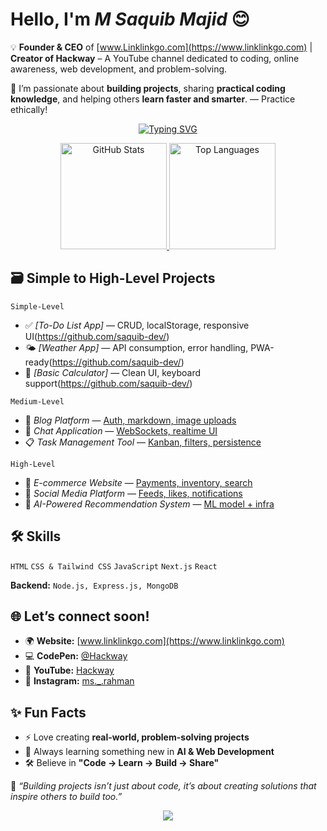 # Hello, I'm *M Saquib Majid* 😊 

💡 **Founder & CEO** of [www.Linklinkgo.com](https://www.linklinkgo.com) | **Creator of Hackway** – A YouTube channel dedicated to coding, online awareness, web development, and problem-solving.  

🚀 I’m passionate about **building projects**, sharing **practical coding knowledge**, and helping others **learn faster and smarter**. — Practice ethically!

<!-- Typing Animation -->
<p align="center">
  <a href="https://github.com/saquib-dev">
    <img src="https://readme-typing-svg.herokuapp.com?font=Fira+Code&size=24&duration=3000&pause=1000&center=true&vCenter=true&width=600&lines=Full+Stack+Developer;MERN+Stack+Specialist;Building+Scalable+Web+Apps;Passionate+About+AI+and+Automation" alt="Typing SVG" />
  </a>
</p>

<!-- GitHub Profile Stats -->
<p align="center">
  <!-- GitHub Stats Card -->
  <a href="https://github.com/saquib-dev">
    <img src="https://github-readme-stats.vercel.app/api?username=saquib-dev&show_icons=true&theme=radical&hide_border=true&count_private=true&include_all_commits=true" alt="GitHub Stats" height="170"/>
  </a>

  <!-- Most Used Languages -->
  <a href="https://github.com/saquib-dev">
    <img src="https://github-readme-stats.vercel.app/api/top-langs/?username=saquib-dev&layout=compact&theme=radical&hide_border=true&langs_count=8" alt="Top Languages" height="170"/>
  </a>
</p>

## 🗃️ Simple to High-Level Projects

`Simple-Level` 

- ✅ *[To-Do List App]* — CRUD, localStorage, responsive UI(https://github.com/saquib-dev/) 
- 🌤 *[Weather App]* — API consumption, error handling, PWA-ready(https://github.com/saquib-dev/) 
- 🧮 *[Basic Calculator]* — Clean UI, keyboard support(https://github.com/saquib-dev/) 

`Medium-Level` 

- 📝 *Blog Platform* — [Auth, markdown, image uploads](https://github.com/saquib-dev/) 
- 💬 *Chat Application* — [WebSockets, realtime UI](https://github.com/saquib-dev/) 
- 📋 *Task Management Tool* — [Kanban, filters, persistence](https://github.com/saquib-dev/) 

`High-Level` 

- 🛒 *E-commerce Website* — [Payments, inventory, search](https://github.com/saquib-dev/) 
- 📱 *Social Media Platform* — [Feeds, likes, notifications](https://github.com/saquib-dev/) 
- 🤖 *AI-Powered Recommendation System* — [ML model + infra](https://github.com/saquib-dev/) 

## 🛠 Skills

`HTML`   `CSS & Tailwind CSS`   `JavaScript`   `Next.js`   `React`

**Backend:** `Node.js, Express.js, MongoDB`  

## 🌐 Let’s connect soon! 

- 🌍 **Website:** [www.linklinkgo.com](https://www.linklinkgo.com)  
- 💻 **CodePen:** [@Hackway](https://codepen.io/hackway)
- 🎥 **YouTube:** [Hackway](https://www.youtube.com/@hackway)  
- 📸 **Instagram:** [ms._.rahman](https://www.instagram.com/ms._.rahman/)  

## ✨ Fun Facts
- ⚡ Love creating **real-world, problem-solving projects**  
- 🎯 Always learning something new in **AI & Web Development**  
- 🛠 Believe in **"Code → Learn → Build → Share"**  

 💬 _“Building projects isn’t just about code, it’s about creating solutions that inspire others to build too.”_ 
 <p align="center">
  <img src="https://github-profile-trophy.vercel.app/?username=saquib-dev&theme=radical&no-frame=true&no-bg=true&margin-w=4" />
</p>
